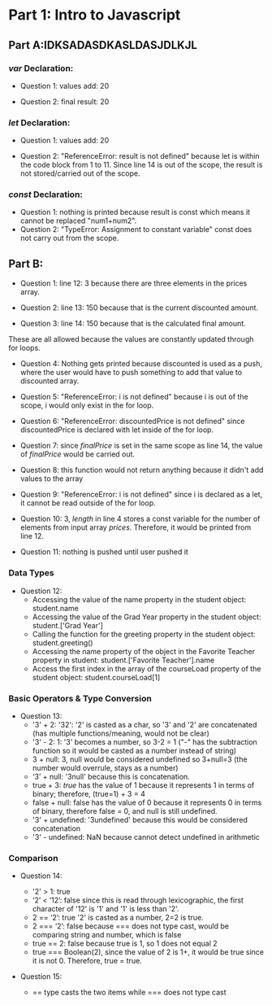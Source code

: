 # Part 1: Intro to Javascript

## Part A:IDKSADASDKASLDASJDLKJL 

### *var* Declaration: 
* Question 1: values add:  20

* Question 2: final result:  20

### *let* Declaration: 
* Question 1: values add:  20

* Question 2: "ReferenceError: result is not defined" because let is within the code block from 1 to 11. Since line 14 is out of the scope, the result is not stored/carried out of the scope. 

### *const* Declaration: 
* Question 1: nothing is printed because result is const which means it cannot be replaced "num1+num2". 
* Question 2: "TypeError: Assignment to constant variable" const does not carry out from the scope. 

## Part B:  
* Question 1: line 12: 3 because there are three elements in the prices array. 

* Question 2: line 13:  150 because that is the current discounted amount. 

* Question 3: line 14: 150 because that is the calculated final amount. 

These are all allowed because the values are constantly updated through for loops. 

* Question 4: Nothing gets printed because discounted is used as a push, where the user would have to push something to add that value to discounted array. 

* Question 5: "ReferenceError: i is not defined" because i is out of the scope, i would only exist in the for loop. 
* Question 6: "ReferenceError: discountedPrice is not defined" since discountedPrice is declared with let inside of the for loop. 
* Question 7: since *finalPrice* is set in the same scope as line 14, the value of *finalPrice* would be carried out. 
* Question 8: this function would not return anything because it didn't add values to the array 
* Question 9: "ReferenceError: i is not defined" since i is declared as a let, it cannot be read outside of the for loop. 
* Question 10: 3, *length* in line 4 stores a const variable for the number of elements from input array *prices*. Therefore, it would be printed from line 12. 
* Question 11: nothing is pushed until user pushed it

### Data Types
* Question 12: 
    <ul>
    <li>Accessing the value of the name property in the student object: student.name </li>
    <li>Accessing the value of the Grad Year property in the student object: student.['Grad Year']</li>
    <li>Calling the function for the greeting property in the student object: student.greeting()</li>
    <li>Accessing the name property of the object in the Favorite Teacher property in student: student.['Favorite Teacher'].name</li>
    <li>Access the first index in the array of the courseLoad property of the student object: student.courseLoad[1]</li>
    </ul>

### Basic Operators & Type Conversion 
* Question 13: 
  * '3' + 2: '32': '2' is casted as a char, so '3' and '2' are concatenated (has multiple functions/meaning, would not be clear)
  * '3' - 2: 1: '3' becomes a number, so 3-2 = 1 ("-" has the subtraction function so it would be casted as a number instead of string) 
  * 3 + null: 3, null would be considered undefined so 3+null=3 (the number would overrule, stays as a number)
  * ‘3’ + null: '3null' because this is concatenation. 
  * true + 3: *true* has the value of 1 because it represents 1 in terms of binary; therefore, (true=1) + 3 = 4
  * false + null: false has the value of 0 because it represents 0 in terms of binary, therefore false = 0, and null is still undefined. 
  * '3' + undefined: '3undefined' because this would be considered concatenation
  * '3' - undefined: NaN because cannot detect undefined in arithmetic

### Comparison
* Question 14: 
  * '2' > 1: true
  * ‘2’ < ‘12’: false since this is read through lexicographic, the first character of '12' is '1' and '1' is less than '2'. 
  * 2 == ‘2’: true '2' is casted as a number, 2=2 is true. 
  * 2 === ‘2’: false because === does not type cast, would be comparing string and number, which is false 
  * true == 2: false because true is 1, so 1 does not equal 2 
  * true === Boolean(2), since the value of 2 is 1+, it would be true since it is not 0. Therefore, true = true. 

* Question 15: 
  * == type casts the two items while === does not type cast 
